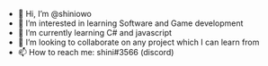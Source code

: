 - 👋 Hi, I’m @shiniowo
- 👀 I’m interested in learning Software and Game development
- 🌱 I’m currently learning C# and javascript
- 💞️ I’m looking to collaborate on any project which I can learn from
- 📫 How to reach me: shini#3566 (discord)

<!---
shiniowo/shiniowo is a ✨ special ✨ repository because its `README.md` (this file) appears on your GitHub profile.
You can click the Preview link to take a look at your changes.
--->
